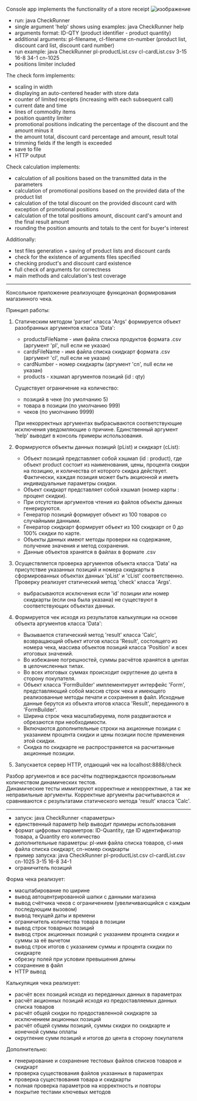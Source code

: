 Console app implements the functionality of a store receipt
![изображение](https://user-images.githubusercontent.com/59832216/169828405-5019fed5-e517-476d-b64e-1752974e9752.png)

- run: java CheckRunner <options>
- single argument 'help' shows using examples: java CheckRunner help
- arguments format: ID-QTY (product identifier - product quantity)
- additional arguments: pl-filename, cl-filename cn-number (product list, discount card list, discount card number)
- run example: java CheckRunner pl-productList.csv cl-cardList.csv 3-15 16-8 34-1 cn-1025
- positions limiter included

The check form implements:

- scaling in width
- displaying an auto-centered header with store data
- counter of limited receipts (increasing with each subsequent call)
- current date and time
- lines of commodity items
- position quantity limiter
- promotional positions indicating the percentage of the discount and the amount minus it
- the amount total, discount card percentage and amount, result total
- trimming fields if the length is exceeded
- save to file
- HTTP output

Check calculation implements:

- calculation of all positions based on the transmitted data in the parameters
- calculation of promotional positions based on the provided data of the product list
- calculation of the total discount on the provided discount card with exception of promotional positions
- calculation of the total positions amount, discount card's amount and the final result amount
- rounding the position amounts and totals to the cent for buyer's interest

Additionally:

- test files generation + saving of product lists and discount cards
- check for the existence of arguments files specified
- checking product's and discount card existence
- full check of arguments for correctness
- main methods and calculation's test coverage

-------------------------------------------------------------------------------------------------------------------

Консольное приложение реализующее функционал формирования магазинного чека.

Принцип работы:

1. Статическим методом 'parser' класса 'Args' формируется объект разобранных аргументов класса 'Data':

   - productsFileName - имя файла списка продуктов формата .csv (аргумент 'pl', null если не указан)
   - cardsFileName - имя файла списка скидкарт формата .csv (аргумент 'cl', null если не указан)
   - cardNumber - номер скидкарты (аргумент 'cn', null если не указан)
   - products - хэшмап аргументов позиций (id : qty)
   
   Существует ограничение на количество:
    - позиций в чеке (по умолчанию 5)
    - товара в позиции (по умолчанию 999)
    - чеков (по умолчанию 9999)
   
   При некорректных аргументах выбрасываются соответствующие исключения уведомляющие о причине.
   Единственный аргумент 'help' выводит в консоль примеры использования.


2. Формируются объекты данных позиций (pList) и скидкарт (cList):

   - Объект позиций представляет собой хэшмап (id : product), где объект product состоит из
     наименования, цены, процента скидки на позицию, и количества от которого скидка действует.
     Фактически, каждая позиция может быть акционной и иметь индивидуальные параметры скидки.
   - Объект скидкарт представляет собой хэшмап (номер карты : процент скидки).
   - При отсутствии аргументов чтения из файлов объекты данных генерируются.
   - Генератор позиций формирует объект из 100 товаров со случайными данными.
   - Генератор скидкарт формирует объект из 100 скидкарт от 0 до 100% скидки по карте.
   - Объекты данных имеют методы проверки на содержание, получение значения и метод сохранения.
   - Данные объектов хранятся в файлах в формате .csv   
  

3. Осуществляется проверка аргументов объекта класса 'Data' на присутствие указанных позиций 
   и номера скидкарты в сформированных объектах данных 'pList' и 'cList' соответственно.
   Проверку реализует статический метод 'check' класса 'Args'.

   - выбрасываются исключения если 'id' позиции или номер скидкарты (если она была указана)
     не существуют в соответствующих объектах данных.
    

4. Формируется чек исходя из результатов калькуляции на основе объекта аргументов класса 'Data':

   - Вызывается статический метод 'result' класса 'Calc', возвращающий объект итогов класса 'Result',
     состоящего из номера чека, массива объектов позиций класса 'Position' и всех итоговых значений.
   - Во избежание погрешностей, суммы расчётов хранятся в центах в целочисленных типах.
   - Во всех итоговых суммах происходит округление до цента в сторону покупателя.
   - Объект класса 'FormBuilder' имплементирует интерфейс 'Form', представляющий собой массив
     строк чека и имеющего реализованные методы печати и сохранения в файл.
     Исходные данные берутся из объекта итогов класса 'Result', переданного в 'FormBuilder'.
   - Ширина строк чека масштабируема, поля раздвигаются и обрезаются при необходимости.
   - Включаются дополнительные строки на акционные позиции с указанием процента скидки и
     цены позиции после применения этой скидки.
   - Скидка по скидкарте не распространяется на расчитанные акционные позиции.


5. Запускается сервер HTTP, отдающий чек на localhost:8888/check

Разбор аргументов и все расчёты подтверждаются произвольным количеством динамических тестов.   
Динамические тесты иммитируют корректные и некорректные, а так же неправильные аргументы.
Корректные аргументы расчитываются и сравниваются с результатами статического метода 
'result' класса 'Calc'.

-------------------------------------------------------------------------------------------------------------------

- запуск: java CheckRunner <параметры>
- единственный параметр help выводит примеры использования
- формат цифровых параметров: ID-Quantity, где ID идентификатор товара, а Quantity его количество
- дополнительные параметры: pl-имя файла списка товаров, cl-имя файла списка скидкарт, cn-номер скидкарты
- пример запуска: java CheckRunner pl-productList.csv cl-cardList.csv cn-1025 3-15 16-8 34-1
- ограничитель позиций

Форма чека реализует:

- масштабирование по ширине
- вывод автоцентрированной шапки с данными магазина
- вывод счётчика чеков с ограничением (увеличивающийся с каждым последующим вызовом)
- вывод текущей даты и времени
- ограничитель количества товара в позиции
- вывод строк товарных позиций
- вывод строк акционных позиций с указанием процента скидки и суммы за её вычетом
- вывод строк итогов с указанием суммы и процента скидки по скидкарте
- обрезку полей при условии превышения длины
- сохранение в файл
- HTTP вывод

Калькуляция чека реализует:

- расчёт всех позиций исходя из переданных данных в параметрах
- расчёт акционных позиций исходя из предоставляемых данных списка товаров
- расчёт общей скидки по предоставленной скидкарте за исключением акционных позиций
- расчёт общей суммы позиций, суммы скидки по скидкарте и конечной суммы оплаты
- округление сумм позиций и итогов до цента в сторону покупателя

Дополнительно:

- генерирование и сохранение тестовых файлов списков товаров и скидкарт
- проверка существования файлов указанных в параметрах
- проверка существования товара и скидкарты
- полная проверка параметров на корректность и повторы
- покрытие тестами ключевых методов
